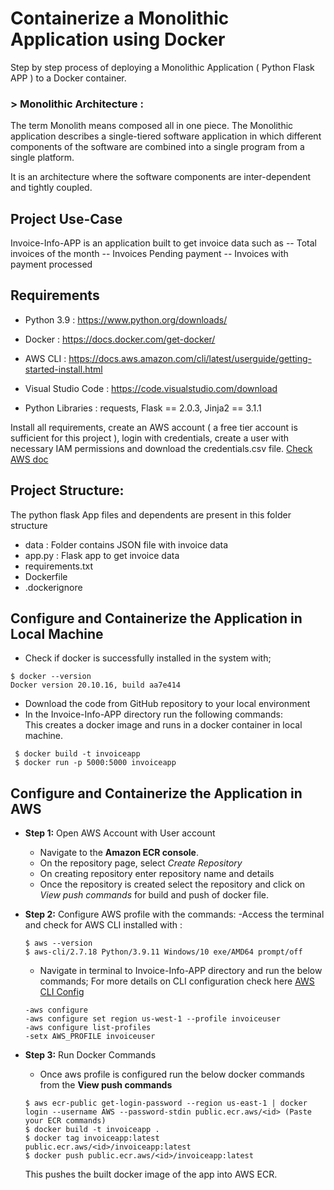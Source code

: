 # Containerize a Monolithic Application using Docker 

Step by step process of deploying a Monolithic Application ( Python Flask APP ) to a Docker container.
### > Monolithic Architecture : 

The term Monolith means composed all in one piece. The Monolithic application describes a single-tiered software application in which different components of the software are combined into a single program from a single platform.

It is an architecture where the software components are inter-dependent and tightly coupled.

## Project Use-Case
Invoice-Info-APP is an application built to get invoice data such as
-- Total invoices of the month
-- Invoices Pending payment
-- Invoices with payment processed

## Requirements

- Python 3.9 : https://www.python.org/downloads/

- Docker : https://docs.docker.com/get-docker/

- AWS CLI : https://docs.aws.amazon.com/cli/latest/userguide/getting-started-install.html

- Visual Studio Code : https://code.visualstudio.com/download

- Python Libraries : requests, Flask == 2.0.3, Jinja2 == 3.1.1

Install all requirements, create an AWS account ( a free tier account is sufficient for this project ), login with credentials, create a user with necessary IAM permissions and download the credentials.csv file. [Check AWS doc](https://docs.aws.amazon.com/IAM/latest/UserGuide/id_users_create.html)

## Project Structure:
The python flask App files and dependents are present in this folder structure
- data : Folder contains JSON file with invoice data
- app.py : Flask app to get invoice data
- requirements.txt
- Dockerfile
- .dockerignore

## Configure and Containerize the Application in Local Machine
- Check if docker is successfully installed in the system with;
```
$ docker --version
Docker version 20.10.16, build aa7e414
```
- Download the code from GitHub repository to your local environment
- In the Invoice-Info-APP directory run the following commands:  
This creates a docker image and runs in a docker container in local machine.
```
 $ docker build -t invoiceapp
 $ docker run -p 5000:5000 invoiceapp
```

## Configure and Containerize the Application in AWS
- **Step 1:** Open AWS Account with User account
  - Navigate to the **Amazon ECR console**.
  - On the repository page, select *Create Repository* 
  - On creating repository enter repository name and details
  - Once the repository is created select the repository and click on *View push commands* for build and push of docker file.
- **Step 2:** Configure AWS profile with the commands:
  -Access the terminal and check for AWS CLI installed with : 
  ```
  $ aws --version
  $ aws-cli/2.7.18 Python/3.9.11 Windows/10 exe/AMD64 prompt/off
  ```
  - Navigate in terminal to Invoice-Info-APP directory and run the below commands;
  For more details on CLI configuration check here [AWS CLI Config](https://docs.aws.amazon.com/cli/latest/userguide/cli-configure-quickstart.html#cli-configure-quickstart-precedence)
  ```
  -aws configure
  -aws configure set region us-west-1 --profile invoiceuser
  -aws configure list-profiles
  -setx AWS_PROFILE invoiceuser
  ```

- **Step 3:** Run Docker Commands 
  - Once aws profile is configured run the below docker commands from the **View push commands**
  ```
  $ aws ecr-public get-login-password --region us-east-1 | docker login --username AWS --password-stdin public.ecr.aws/<id> (Paste your ECR commands)
  $ docker build -t invoiceapp .
  $ docker tag invoiceapp:latest public.ecr.aws/<id>/invoiceapp:latest
  $ docker push public.ecr.aws/<id>/invoiceapp:latest
  ```
  This pushes the built docker image of the app into AWS ECR.




